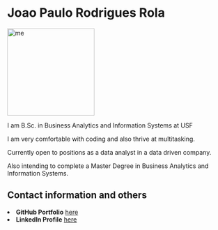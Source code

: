 <html lang="en">

<head>
	<h1>Joao Paulo Rodrigues Rola</h1>
</head>

<body>
	<img src="https://media-exp1.licdn.com/dms/image/C4E03AQH2TNGNym855w/profile-displayphoto-shrink_200_200/0/1593778273550?e=1675900800&v=beta&t=DwISrvqvkWjfVMatg33ehEjVOAdBO9IiYkOVkV_0Ohc" alt="me" style="width:200px;height:200px;">
	<p>I am B.Sc. in Business Analytics and Information Systems 
           at USF</p>
	<p>I am very comfortable with coding and also thrive at multitasking.</p>
	<p>Currently open to positions as a data analyst in a data driven company.</p>
	<p>Also intending to complete a Master Degree in Business Analytics and Information Systems.</p>
	<h2>Contact information and others </h2>
	<li><strong>GitHub Portfolio</strong> <a href="https://github.com/squineston" target ="_blank"> here</a></li>
	<li><strong>LinkedIn Profile</strong> <a href="https://www.linkedin.com/in/joaopaulorodriguesrola/" target ="_blank">here</a></li>
</body>
